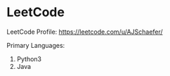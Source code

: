 # LeetCode
LeetCode Profile: https://leetcode.com/u/AJSchaefer/

Primary Languages:
1. Python3
2. Java
